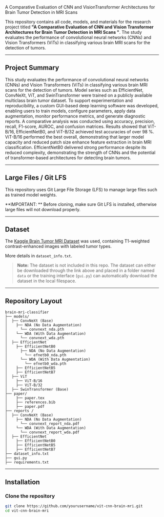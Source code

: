 A Comparative Evaluation of CNN and VisionTransformer Architectures for Brain Tumor Detection in MRI Scans

This repository contains all code, models, and materials for the research project titled **"A Comparative Evaluation of CNN and Vision Transformer Architectures for Brain Tumor Detection in MRI Scans
"**. The study evaluates the performance of convolutional neural networks (CNNs) and Vision Transformers (ViTs) in classifying various brain MRI scans for the detection of tumors. 

---

## Project Summary

This study evaluates the performance of convolutional neural networks (CNNs) and Vision Transformers (ViTs) in classifying various brain MRI scans for the detection of tumors. Model series such as EfficientNet, ConvNeXt, ViT, and SwinTransformer were trained on a publicly
available multiclass brain tumor dataset. To support experimentation and reproducibility, a custom GUI-based deep learning software was developed, enabling users to train models, configure parameters, apply data augmentation, monitor performance metrics, and generate diagnostic reports. A comparative analysis was conducted using accuracy, precision, recall, F1-score, AUROC, and confusion matrices. Results showed that ViT-B/16, EfficientNetB0, and ViT-B/32
achieved test accuracies of over 98 %. ViT-B/16 performed the best overall, demonstrating that larger model capacity and reduced patch size enhance feature extraction in brain MRI classification. EfficientNetB0 delivered strong performance despite its reduced complexity, demonstrating the strength of CNNs and the potential of transformer-based architectures for detecting brain tumors.


---

## Large Files / Git LFS
This repository uses Git Large File Storage (LFS) to manage large files such as trained model weights. 

**IMPORTANT: ** Before cloning, make sure Git LFS is installed, otherwise large files will not download properly. 

---


## Dataset

The [Kaggle Brain Tumor MRI Dataset](https://www.kaggle.com/datasets/masoudnickparvar/brain-tumor-mri-dataset) was used, containing T1-weighted contrast-enhanced images with labeled tumor types.

More details in `dataset_info.txt`.

> **Note:** The dataset is not included in this repo. The dataset can either be downloaded through the link above and placed in a folder named ```data``` or the training interface (```gui.py```) can automatically download the dataset in the local filespace. 

---
## Repository Layout

```
brain-mri-classifier
├── models/
│  ├── ConvNeXt (Base)
│    ├── NDA (No Data Augmentation)
│      └── convnext_nda.pth
│    └── WDA (With Data Augmentation)
│      └── convnext_wda.pth
│  ├── EfficientNet
│    ├── EfficientNetB0
│      ├── NDA (No Data Augmentation)
│        └── efnetb0_nda.pth
│      └── WDA (With Data Augmentation)
│        └── efnetb0_wda.pth
│    ├── EfficientNetB5
│    ├── EfficientNetB7
│  ├── ViT
│    ├── ViT-B/16
│    ├── ViT-B/32
│  ├── SwinTransformer (Base)
├── paper/
│    ├── paper.tex
│    ├── references.bib
│    ├── paper.pdf
├── reports /
│  ├── ConvNeXt (Base)
│    ├── NDA (No Data Augmentation)
│      └── convnext_report_nda.pdf
│    └── WDA (With Data Augmentation)
│      └── convnext_report_wda.pdf
│  ├── EfficientNet
│    ├── EfficientNetB0
│    ├── EfficientNetB5
│    ├── EfficientNetB7
├── dataset_info.txt
├── gui.py
├── requirements.txt

```


---

## Installation

### Clone the repository
```bash
git clone https://github.com/yourusername/vit-cnn-brain-mri.git
cd vit-cnn-brain-mri

